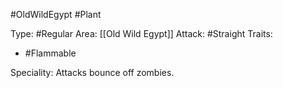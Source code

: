 #OldWildEgypt #Plant 

Type: #Regular 
Area: [[Old Wild Egypt]]
Attack: #Straight
Traits:
- #Flammable

Speciality: Attacks bounce off zombies.